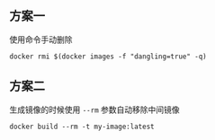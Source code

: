 ## 方案一

使用命令手动删除

`docker rmi $(docker images -f "dangling=true" -q)`

## 方案二

生成镜像的时候使用 `--rm` 参数自动移除中间镜像

`docker build --rm -t my-image:latest`
